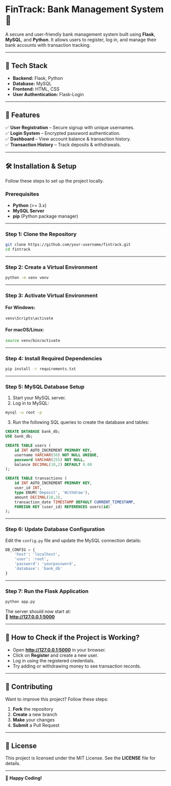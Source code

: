 # **FinTrack: Bank Management System** 🏦

A secure and user-friendly bank management system built using **Flask**, **MySQL**, and **Python**. It allows users to register, log in, and manage their bank accounts with transaction tracking.

---

## 🚀 **Tech Stack**
- **Backend:** Flask, Python
- **Database:** MySQL
- **Frontend:** HTML, CSS
- **User Authentication:** Flask-Login

---

## 📌 **Features**
✅ **User Registration** – Secure signup with unique usernames.  
✅ **Login System** – Encrypted password authentication.  
✅ **Dashboard** – View account balance & transaction history.  
✅ **Transaction History** – Track deposits & withdrawals.  

---

## 🛠️ **Installation & Setup**
Follow these steps to set up the project locally.

### **Prerequisites**
- **Python** (>= 3.x)
- **MySQL Server**
- **pip** (Python package manager)

---

### **Step 1: Clone the Repository**
```bash
git clone https://github.com/your-username/fintrack.git
cd fintrack
```

---

### **Step 2: Create a Virtual Environment**
```bash
python -m venv venv
```

---

### **Step 3: Activate Virtual Environment**
#### **For Windows:**
```bash
venv\Scripts\activate
```
#### **For macOS/Linux:**
```bash
source venv/bin/activate
```

---

### **Step 4: Install Required Dependencies**
```bash
pip install -r requirements.txt
```

---

### **Step 5: MySQL Database Setup**
1. Start your MySQL server.
2. Log in to MySQL:
```bash
mysql -u root -p
```
3. Run the following SQL queries to create the database and tables:
```sql
CREATE DATABASE bank_db;
USE bank_db;

CREATE TABLE users (
    id INT AUTO_INCREMENT PRIMARY KEY,
    username VARCHAR(50) NOT NULL UNIQUE,
    password VARCHAR(255) NOT NULL,
    balance DECIMAL(10,2) DEFAULT 0.00
);

CREATE TABLE transactions (
    id INT AUTO_INCREMENT PRIMARY KEY,
    user_id INT,
    type ENUM('Deposit', 'Withdraw'),
    amount DECIMAL(10,2),
    transaction_date TIMESTAMP DEFAULT CURRENT_TIMESTAMP,
    FOREIGN KEY (user_id) REFERENCES users(id)
);
```

---

### **Step 6: Update Database Configuration**
Edit the `config.py` file and update the MySQL connection details:
```python
DB_CONFIG = {
    'host': 'localhost',
    'user': 'root',
    'password': 'yourpassword',
    'database': 'bank_db'
}
```

---

### **Step 7: Run the Flask Application**
```bash
python app.py
```
The server should now start at:  
🔗 **http://127.0.0.1:5000**

---

## 🎯 **How to Check if the Project is Working?**
- Open **http://127.0.0.1:5000** in your browser.
- Click on **Register** and create a new user.
- Log in using the registered credentials.
- Try adding or withdrawing money to see transaction records.

---

## 🤝 **Contributing**
Want to improve this project? Follow these steps:  
1. **Fork** the repository  
2. **Create** a new branch  
3. **Make** your changes  
4. **Submit** a Pull Request  

---

## 📜 **License**
This project is licensed under the MIT License. See the **LICENSE** file for details.

---
  
🎉 **Happy Coding!**

